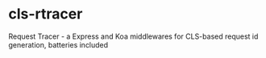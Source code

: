 # cls-rtracer
Request Tracer - a Express and Koa middlewares for CLS-based request id generation, batteries included
